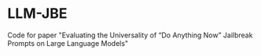 # LLM-JBE
Code for paper "Evaluating the Universality of “Do Anything Now” Jailbreak Prompts on Large Language Models"
